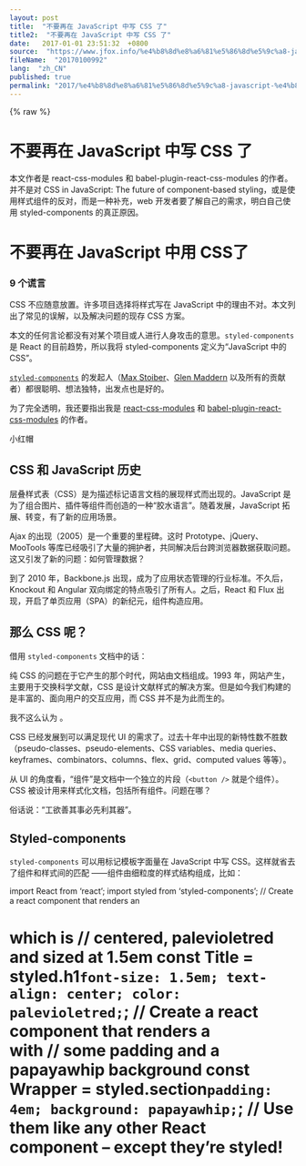 ```yaml
---
layout: post
title:  "不要再在 JavaScript 中写 CSS 了"
title2:  "不要再在 JavaScript 中写 CSS 了"
date:   2017-01-01 23:51:32  +0800
source:  "https://www.jfox.info/%e4%b8%8d%e8%a6%81%e5%86%8d%e5%9c%a8-javascript-%e4%b8%ad%e5%86%99-css-%e4%ba%86.html"
fileName:  "20170100992"
lang:  "zh_CN"
published: true
permalink: "2017/%e4%b8%8d%e8%a6%81%e5%86%8d%e5%9c%a8-javascript-%e4%b8%ad%e5%86%99-css-%e4%ba%86.html"
---
```

{% raw %}
# 不要再在 JavaScript 中写 CSS 了 


本文作者是 react-css-modules 和 babel-plugin-react-css-modules 的作者。并不是对 CSS in JavaScript: The future of component-based styling，或是使用样式组件的反对，而是一种补充，web 开发者要了解自己的需求，明白自己使用 styled-components 的真正原因。

# 不要再在 JavaScript 中用 CSS了

### 9 个谎言

CSS 不应随意放置。许多项目选择将样式写在 JavaScript 中的理由不对。本文列出了常见的误解，以及解决问题的现存 CSS 方案。

本文的任何言论都没有对某个项目或人进行人身攻击的意思。`styled-components` 是 React 的目前趋势，所以我将 styled-components 定义为“JavaScript 中的 CSS”。

[`styled-components`](https://www.jfox.info/go.php?url=https://styled-components.com/) 的发起人（[Max Stoiber](https://www.jfox.info/go.php?url=https://medium.com/@mxstbr)、[Glen Maddern](https://www.jfox.info/go.php?url=https://medium.com/@glenmaddern) 以及所有的贡献者）都很聪明、想法独特，出发点也是好的。

为了完全透明，我还要指出我是 [react-css-modules](https://www.jfox.info/go.php?url=https://github.com/gajus/react-css-modules) 和 [babel-plugin-react-css-modules](https://www.jfox.info/go.php?url=https://github.com/gajus/babel-plugin-react-css-modules) 的作者。

小红帽

## CSS 和 JavaScript 历史

层叠样式表（CSS）是为描述标记语言文档的展现样式而出现的。JavaScript 是为了组合图片、插件等组件而创造的一种“胶水语言”。随着发展，JavaScript 拓展、转变，有了新的应用场景。

Ajax 的出现（2005）是一个重要的里程碑。这时 Prototype、jQuery、MooTools 等库已经吸引了大量的拥护者，共同解决后台跨浏览器数据获取问题。这又引发了新的问题：如何管理数据？

到了 2010 年，Backbone.js 出现，成为了应用状态管理的行业标准。不久后，Knockout 和 Angular 双向绑定的特点吸引了所有人。之后，React 和 Flux 出现，开启了单页应用（SPA）的新纪元，组件构造应用。

## 那么 CSS 呢？

借用 `styled-components` 文档中的话：

纯 CSS 的问题在于它产生的那个时代，网站由文档组成。1993 年，网站产生，主要用于交换科学文献，CSS 是设计文献样式的解决方案。但是如今我们构建的是丰富的、面向用户的交互应用，而 CSS 并不是为此而生的。

我不这么认为 。

CSS 已经发展到可以满足现代 UI 的需求了。过去十年中出现的新特性数不胜数（pseudo-classes、pseudo-elements、CSS variables、media queries、keyframes、combinators、columns、flex、grid、computed values 等等）。

从 UI 的角度看，“组件”是文档中一个独立的片段（`<button />` 就是个组件）。CSS 被设计用来样式化文档，包括所有组件。问题在哪？

俗话说：“工欲善其事必先利其器”。

## Styled-components

`styled-components` 可以用标记模板字面量在 JavaScript 中写 CSS。这样就省去了组件和样式间的匹配 ——组件由细粒度的样式结构组成，比如：
 
  
  
  
import React from ‘react’;
import styled from ‘styled-components’;
// Create a  react component that renders an <h1> which is
// centered, palevioletred and sized at 1.5em
const Title = styled.h1`
  font-size: 1.5em;
  text-align: center;
  color: palevioletred;
`;
// Create a <Wrapper> react component that renders a <section> with
// some padding and a papayawhip background
const Wrapper = styled.section`
  padding: 4em;
  background: papayawhip;
`;
// Use them like any other React component – except they’re styled!
<Wrapper>
  <Title>Hello World, this is my first styled component!
{% endraw %}